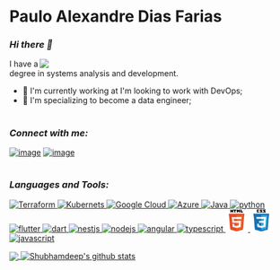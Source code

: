 
# Paulo Alexandre Dias Farias

### _Hi there 👋_

<img src="https://media2.giphy.com/media/dWesBcTLavkZuG35MI/giphy.gif?cid=ecf05e47e8919723cba974ce3745352c73de740e04e7742f&rid=giphy.gif" min-width="450px" max-width="450px" width="450px" align="right">

<p>  
  
  I have a degree in systems analysis and development.
  - 🌱 I'm currently working at I'm looking to work with DevOps;
  - 👯 I'm specializing to become a data engineer;
  

</p>

<h1></h1>

### _Connect with me:_
  
  [![image](https://img.shields.io/badge/LinkedIn-0077B5?style=for-the-badge&logo=linkedin&logoColor=white)](https://www.linkedin.com/in/paulo-alexandre-8b508a146/)
  [![image](https://img.shields.io/badge/Outlook-0078D4?style=for-the-badge&logo=microsoft-outlook&logoColor=white)](mailto:pauloalexandre820@gmail.com)
  
<h1></h1>

### _Languages and Tools:_

<p align="left">
 <a href="https://registry.terraform.io/" target="_blank"> 
	<img src="https://static-00.iconduck.com/assets.00/file-type-terraform-icon-455x512-csyun60o.png" alt="Terraform" width="40" height="40"/>
</a>
	
 <a href="https://kubernetes.io/pt-br/" target="_blank"> 
	<img src="https://img.icons8.com/?size=256&id=cvzmaEA4kC0o&format=png" alt="Kubernets" width="40" height="40"/>
</a>
	
<a href="https://cloud.google.com/docs?hl=pt-br" target="_blank"> 
	<img src="https://img.icons8.com/?size=512&id=WHRLQdbEXQ16&format=png" alt="Google Cloud" width="40" height="40"/>
</a>

<a href="https://learn.microsoft.com/en-us/azure/?product=popular" target="_blank"> 
	<img src="https://img.icons8.com/?size=512&id=81727&format=png" alt="Azure" width="40" height="40"/>
</a>

<a href="https://docs.oracle.com/en/java/" target="_blank"> 
	<img src="https://img.icons8.com/?size=512&id=13679&format=png" alt="Java" width="40" height="40"/>
</a>

<a href="https://www.python.org" target="_blank"> 
	<img src="https://img.icons8.com/?size=512&id=13441&format=png" alt="python" width="40" height="40"/>
</a>

<a href="https://flutter.dev/" target="_blank"> 
	<img src="https://img.icons8.com/color/48/000000/flutter.png" alt="flutter" width="40" height="40"/>
</a>
<a href="https://dart.dev/" target="_blank"> 
    <img src="https://img.icons8.com/color/48/000000/dart.png" alt="dart" width="40" height="40"/>
</a>
	<a href="https://nestjs.com/" target="_blank"> 
	<img src="https://nestjs.com/img/logo-small.svg" alt="nestjs" width="40" height="40"/> 
</a>
</a>
	<a href="https://nodejs.org/en/" target="_blank"> 
	<img src="https://img.icons8.com/color/48/000000/nodejs.png" alt="nodejs" width="40" height="40"/> 
</a>

<a href="https://angular.io/guide/what-is-angular" target="_blank"> 
	<img src="https://img.icons8.com/color/48/000000/angularjs.png" alt="angular" width="40" height="40"/> 
</a>

<a href="https://www.typescriptlang.org/" target="_blank"> 
	<img src="https://img.icons8.com/color/48/000000/typescript.png" alt="typescript" width="40" height="40"/> 
</a>

<a href="https://www.w3schools.com/html/html_intro.asp" target="_blank"> 
   <img src="https://raw.githubusercontent.com/devicons/devicon/master/icons/html5/html5-original-wordmark.svg" alt="html5" width="40" height="40"/> 
</a>

<a href="https://www.w3schools.com/css/" target="_blank"> 
   <img src="https://raw.githubusercontent.com/devicons/devicon/master/icons/css3/css3-original-wordmark.svg" alt="css3" width="40" height="40"/> 
</a>

<a href="https://www.w3schools.com/whatis/whatis_js.asp" target="_blank"> 
	<img src="https://img.icons8.com/color/48/000000/javascript--v1.png" alt="javascript" width="40" height="40"/
</a>

</p>

<p>
  <a href="https://github.com/PAULOTEK">
  <img align="center" src="https://github-readme-stats.vercel.app/api/top-langs/?username=PAULOTEK&&langs_count=3&theme=tokyonight&hide_langs_below=1" />
  </a>

  <a href="https://github.com/PAULOTEK">
  <img align="center" src="https://github-readme-stats.vercel.app/api?username=PAULOTEK&show_icons=true&theme=tokyonight&line_height=27" alt="Shubhamdeep's github stats"/>
  </a>
</p>

